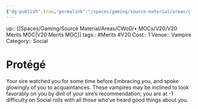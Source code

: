 ```yaml
---
{"dg-publish":true,"permalink":"/spaces/gaming/source-material/areas/c-wo-d/genre/vampire/v20/merits-and-flaws/protege/","dgHomeLink":true,"dgPassFrontmatter":true}
---
```


up:: [[Spaces/Gaming/Source Material/Areas/CWoD/• MOCs/V20/V20 Merits MOC|V20 Merits MOC]]
tags:: #Merits #V20 
Cost:: 1
Venue:: Vampire
Category:: Social
# Protégé
Your sire watched you for some time before Embracing
you, and spoke glowingly of you to acquaintances.
These vampires may be inclined to look favorably on
you by dint of your sire’s recommendation; you are at
-1 difficulty on Social rolls with all those who’ve heard
good things about you.